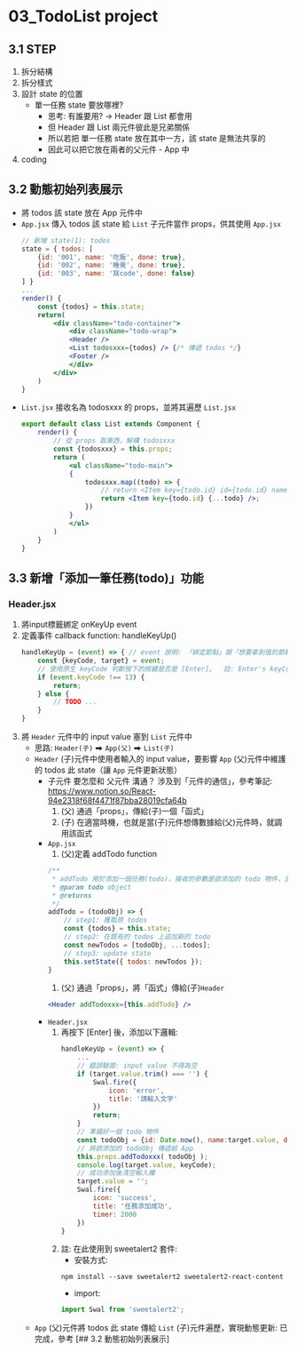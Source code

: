 # 03_TodoList project
## 3.1 STEP
1. 拆分結構
2. 拆分樣式
3. 設計 state 的位置
    - 單一任務 state 要放哪裡?
        - 思考: 有誰要用? -> Header 跟 List 都會用
        - 但 Header 跟 List 兩元件彼此是兄弟關係
        - 所以若把 單一任務 state 放在其中一方，該 state 是無法共享的
        - 因此可以把它放在兩者的父元件 - App 中
4. coding
## 3.2 動態初始列表展示
- 將 todos 該 state 放在 App 元件中
- `App.jsx` 傳入 todos 該 state 給 `List` 子元件當作 props，供其使用
    `App.jsx`
    ```jsx
    // 新增 state(1): todos 
    state = { todos: [
        {id: '001', name: '吃飯', done: true},
        {id: '002', name: '睡覺', done: true},
        {id: '003', name: '寫code', done: false}
    ] }
    ...
    render() {
        const {todos} = this.state;
        return(
            <div className="todo-container">
                <div className="todo-wrap">
                <Header />
                <List todosxxx={todos} /> {/* 傳遞 todos */}
                <Footer />
                </div>
            </div>
        )
    }
    ```
- `List.jsx` 接收名為 todosxxx 的 props，並將其遍歷
    `List.jsx`
    ```jsx
    export default class List extends Component {
        render() {
            // 從 props 取東西，解構 todosxxx
            const {todosxxx} = this.props;
            return (
                <ul className="todo-main">
                {
                    todosxxx.map((todo) => {
                        // return <Item key={todo.id} id={todo.id} name="todo.name" done="todo.done" />;
                        return <Item key={todo.id} {...todo} />;
                    })
                }
                </ul>
            )
        }
    }
    ```
## 3.3 新增「添加一筆任務(todo)」功能
### Header.jsx
1. 將input標籤綁定 onKeyUp event
2. 定義事件 callback function: handleKeyUp()
    ```jsx
    handleKeyUp = (event) => { // event 說明: 「綁定節點」跟「想要拿到值的節點」相同 ⮕ 直接傳入 event 物件即可，不需用 Ref
        const {keyCode, target} = event;
        // 使用原生 keyCode 判斷按下的按鍵是否是 [Enter]。  註: Enter's keyCode value = 13
        if (event.keyCode !== 13) {
            return;
        } else {
            // TODO ...
        }
    }
    ```
3. 將 `Header` 元件中的 input value 塞到 `List` 元件中
    - 思路: `Header(子)` ⮕ `App(父)` ⮕ `List(子)`
    - `Header` (子)元件中使用者輸入的 input value，要影響 `App` (父)元件中維護的 todos 此 state（讓 `App` 元件更新狀態）
        - 子元件 要怎麼和 父元件 溝通？ 涉及到「元件的通信」，參考筆記: 
            https://www.notion.so/React-94e2318f68f4471f87bba28019cfa64b
            1. (父) 通過「props」，傳給(子)一個「函式」
            2. (子) 在適當時機，也就是當(子)元件想傳數據給(父)元件時，就調用該函式
        - `App.jsx`
            1. (父)定義 addTodo function
            ```jsx
            /**
             * addTodo 用於添加一個任務(todo)，接收的參數是欲添加的 todo 物件，並將原 todos 狀態更新
             * @param todo object
             * @returns 
             */
            addTodo = (todoObj) => {
                // step1: 獲取原 todos
                const {todos} = this.state;
                // step2: 在既有的 todos 上追加新的 todo
                const newTodos = [todoObj, ...todos];
                // step3: update state
                this.setState({ todos: newTodos });
            }
            ```
            1. (父) 通過「props」，將「函式」傳給(子)`Header`
            ```jsx
            <Header addTodoxxx={this.addTodo} />
            ```
        - `Header.jsx`
            1. 再按下 [Enter] 後，添加以下邏輯: 
                ```jsx
                handleKeyUp = (event) => { 
                    ...
                    // 錯誤驗證: input value 不得為空
                    if (target.value.trim() === '') {
                        Swal.fire({
                            icon: 'error',
                            title: '請輸入文字'
                        })
                        return;
                    }
                    // 準備好一個 todo 物件
                    const todoObj = {id: Date.now(), name:target.value, done: false};
                    // 將欲添加的 todoObj 傳遞給 App
                    this.props.addTodoxxx( todoObj );
                    console.log(target.value, keyCode);
                    // 成功添加後清空輸入欄
                    target.value = '';
                    Swal.fire({
                        icon: 'success',
                        title: '任務添加成功',
                        timer: 2000
                    })
                }
                ```
            2. 註: 在此使用到 sweetalert2 套件: 
               - 安裝方式: 
                ```
                npm install --save sweetalert2 sweetalert2-react-content
                ```
               - import: 
                ```jsx
                import Swal from 'sweetalert2';
                ```
    - `App` (父)元件將 todos 此 state 傳給 `List` (子)元件遍歷，實現動態更新: 已完成，參考 [## 3.2 動態初始列表展示]